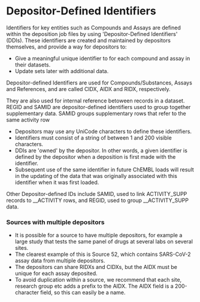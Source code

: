 # Depositor-Defined Identifiers

Identifiers for key entities such as Compounds and Assays are defined within the deposition job files by using 'Depositor-Defined Identifiers' \(DDIs\). These identifiers are created and maintained by depositors themselves, and provide a way for depositors to:

* Give a meaningful unique identifier to for each compound and assay in their datasets.
* Update sets later with additional data.

Depositor-defined Identifiers are used for Compounds/Substances, Assays and References, and are called CIDX, AIDX and RIDX, respectively.

They are also used for internal reference betoween records in a dataset. REGID and SAMID are depositor-defined identifiers used to group together supplementary data. SAMID groups supplementary rows that refer to the same activity row

* Depositors may use any UniCode characters to define these identifiers.
* Identifiers must consist of a string of between 1 and 200 visible characters.
* DDIs are 'owned' by the depositor. In other words, a given identifier is defined by the depositor when a deposition is first made with the identifier.
* Subsequent use of the same identifier in future ChEMBL loads will result in the updating of the data that was originally associated with this identifier when it was first loaded.

Other Depositor-defined IDs include SAMID, used to link ACTIVITY\_SUPP records to __ACTIVITY rows, and REGID, used to group __ACTIVITY\_SUPP data.

### Sources with multiple depositors

* It is possible for a source to have multiple depositors, for example a large study that tests the same panel of drugs at several labs on several sites. 
* The clearest example of this is Source 52, which contains SARS-CoV-2 assay data from multiple depositors.
* The depositors can share RIDXs and CIDXs, but the AIDX must be unique for each assay deposited.
* To avoid duplication within a source, we recommend that each site, research group etc adds a prefix to the AIDX. The AIDX field is a 200-character field, so this can easily be a name. 

